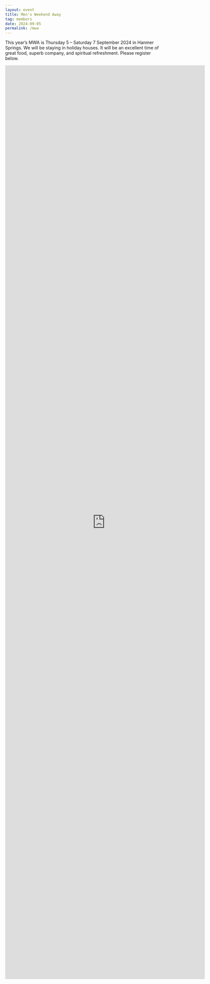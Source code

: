```yaml
---
layout: event
title: Men's Weekend Away
tag: members
date: 2024-09-05
permalink: /mwa
---
```


This year’s MWA is Thursday 5 – Saturday 7 September 2024 in Hanmer Springs. We will be staying in holiday houses. It will be an excellent time of great food, superb company, and spiritual refreshment. Please register below.

<!--excerpt end-->

<iframe src="https://docs.google.com/forms/d/e/1FAIpQLSfi9CXNn17t4Kxb_KRsekygW8BsHiPM40Bn10JCkRlm8x4lPw/viewform?embedded=true" width="640" height="2933" frameborder="0" marginheight="0" marginwidth="0">Loading…</iframe>
